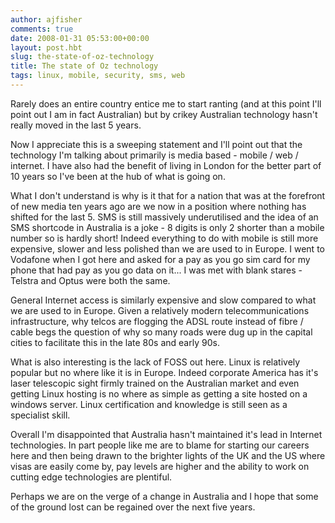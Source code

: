 ```yaml
---
author: ajfisher
comments: true
date: 2008-01-31 05:53:00+00:00
layout: post.hbt
slug: the-state-of-oz-technology
title: The state of Oz technology
tags: linux, mobile, security, sms, web
---
```


Rarely does an entire country entice me to start ranting (and at this point I'll point out I am in fact Australian) but by crikey Australian technology hasn't really moved in the last 5 years.

Now I appreciate this is a sweeping statement and I'll point out that the technology I'm talking about primarily is media based - mobile / web / internet. I have also had the benefit of living in London for the better part of 10 years so I've been at the hub of what is going on.

What I don't understand is why is it that for a nation that was at the forefront of new media ten years ago are we now in a position where nothing has shifted for the last 5. SMS is still massively underutilised and the idea of an SMS shortcode in Australia is a joke - 8 digits is only 2 shorter than a mobile number so is hardly short! Indeed everything to do with mobile is still more expensive, slower and less polished than we are used to in Europe. I went to Vodafone when I got here and asked for a pay as you go sim card for my phone that had pay as you go data on it... I was met with blank stares - Telstra and Optus were both the same.

General Internet access is similarly expensive and slow compared to what we are used to in Europe. Given a relatively modern telecommunications infrastructure, why telcos are flogging the ADSL route instead of fibre / cable begs the question of why so many roads were dug up in the capital cities to facilitate this in the late 80s and early 90s.

What is also interesting is the lack of FOSS out here. Linux is relatively popular but no where like it is in Europe. Indeed corporate America has it's laser telescopic sight firmly trained on the Australian market and even getting Linux hosting is no where as simple as getting a site hosted on a windows server. Linux certification and knowledge is still seen as a specialist skill.

Overall I'm disappointed that Australia hasn't maintained it's lead in Internet technologies. In part people like me are to blame for starting our careers here and then being drawn to the brighter lights of the UK and the US where visas are easily come by, pay levels are higher and the ability to work on cutting edge technologies are plentiful.

Perhaps we are on the verge of a change in Australia and I hope that some of the ground lost can be regained over the next five years.
